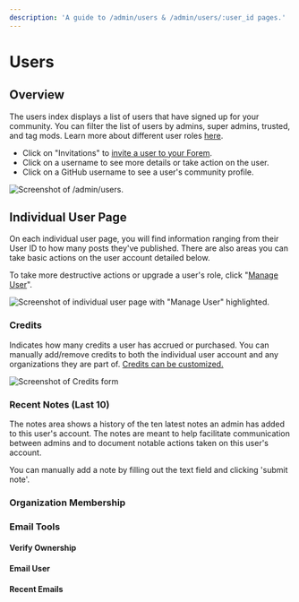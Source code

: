 ```yaml
---
description: 'A guide to /admin/users & /admin/users/:user_id pages.'
---
```


# Users

## Overview

The users index displays a list of users that have signed up for your community. You can filter the list of users by admins, super admins, trusted, and tag mods. Learn more about different user roles [here](user-roles.md).

* Click on "Invitations" to [invite a user to your Forem](inviting-a-new-user.md).
* Click on a username to see more details or take action on the user.
* Click on a GitHub username to see a user's community profile.

![Screenshot of /admin/users.](../../.gitbook/assets/screen-shot-2020-09-21-at-5.17.24-pm.png)

## Individual User Page

On each individual user page, you will find information ranging from their User ID to how many posts they've published. There are also areas you can take basic actions on the user account detailed below.

To take more destructive actions or upgrade a user's role, click "[Manage User](manage-user.md)".

![Screenshot of individual user page with &quot;Manage User&quot; highlighted.](../../.gitbook/assets/screen-shot-2020-09-21-at-5.21.04-pm.png)

### Credits

Indicates how many credits a user has accrued or purchased. You can manually add/remove credits to both the individual user account and any organizations they are part of. [Credits can be customized.](../config/credits.md#about-credits)

![Screenshot of Credits form](../../.gitbook/assets/screen-shot-2020-09-21-at-5.23.29-pm.png)

### Recent Notes \(Last 10\)

The notes area shows a history of the ten latest notes an admin has added to this user's account. The notes are meant to help facilitate communication between admins and to document notable actions taken on this user's account.

You can manually add a note by filling out the text field and clicking 'submit note'.

### Organization Membership

### Email Tools

#### Verify Ownership

#### Email User

#### Recent Emails



